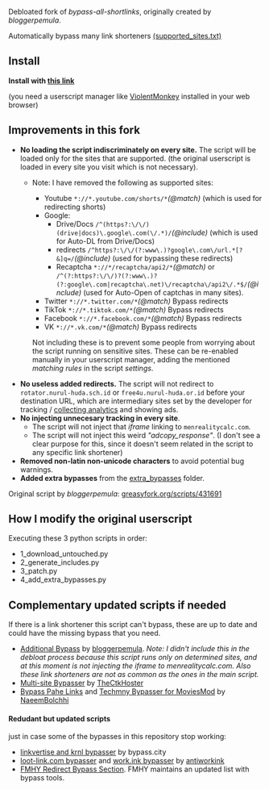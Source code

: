 Debloated fork of *bypass-all-shortlinks*, originally created by *bloggerpemula*.

Automatically bypass many link shorteners [(supported_sites.txt)](https://codeberg.org/Amm0ni4/bypass-all-shortlinks-debloated/src/branch/main/supported_sites.txt)

## Install
**Install with [this link](https://codeberg.org/Amm0ni4/bypass-all-shortlinks-debloated/raw/branch/main/Bypass_All_Shortlinks.user.js)**

(you need a userscript manager like [ViolentMonkey](https://violentmonkey.github.io/) installed in your web browser)

## Improvements in this fork
- **No loading the script indiscriminately on every site.** The script will be loaded only for the sites that are supported. (the original userscript is loaded in every site you visit which is not necessary).
    - Note: I have removed the following as supported sites:
        - Youtube `*://*.youtube.com/shorts/*`_(@match)_ (which is used for redirecting shorts)
        - Google:
            - Drive/Docs `/^(https?:\/\/)(drive|docs)\.google\.com(\/.*)/`_(@include)_ (which is used for Auto-DL from Drive/Docs)
            - redirects `/^https?:\/\/(?:www\.)?google\.com\/url.*[?&]q=/`_(@include)_ (used for bypassing these redirects) 
            - Recaptcha `*://*/recaptcha/api2/*`_(@match)_ or `/^(?:https?:\/\/)?(?:www\.)?(?:google\.com|recaptcha\.net)\/recaptcha\/api2\/.*$/`_(@include)_ (used for Auto-Open of captchas in many sites).
        - Twitter `*://*.twitter.com/*`_(@match)_ Bypass redirects
        - TikTok `*://*.tiktok.com/*`_(@match)_ Bypass redirects
        - Facebook `*://*.facebook.com/*`_(@match)_ Bypass redirects
        - VK `*://*.vk.com/*`_(@match)_ Bypass redirects

        Not including these is to prevent some people from worrying about the script running on sensitive sites. These can be re-enabled manually in your userscript manager, adding the mentioned _matching rules_ in the script _settings_.
- **No useless added redirects.** The script will not redirect to `rotator.nurul-huda.sch.id` or `free4u.nurul-huda.or.id` before your destination URL, which are intermediary sites set by the developer for tracking / [collecting analytics](https://i.ibb.co/D1zYG1v/topcountry17-04-2023.jpg) and showing ads.
- **No injecting unnecesary tracking in every site**. 
    - The script will not inject that _iframe_ linking to `menrealitycalc.com`.
    - The script will not inject this weird _"adcopy_response"_. (I don't see a clear purpose for this, since it doesn't seem related in the script to any specific link shortener)
- **Removed non-latin non-unicode characters** to avoid potential bug warnings.
- **Added extra bypasses** from the [extra_bypasses](https://codeberg.org/Amm0ni4/bypass-all-shortlinks-debloated/src/branch/main/extra_bypasses) folder.

Original script by *bloggerpemula*: [greasyfork.org/scripts/431691](https://greasyfork.org/scripts/431691)

## How I modify the original userscript
Executing these 3 python scripts in order:
- 1_download_untouched.py
- 2_generate_includes.py
- 3_patch.py
- 4_add_extra_bypasses.py

## Complementary updated scripts if needed
If there is a link shortener this script can't bypass, these are up to date and could have the missing bypass that you need.
- [Additional Bypass](https://greasyfork.org/scripts/443888) by [bloggerpemula](https://greasyfork.org/users/810571). *Note: I didn't include this in the debloat process because this script runs only on determined sites, and at this moment is not injecting the iframe to menrealitycalc.com. Also these link shorteners are not as common as the ones in the main script.*
- [Multi-site Bypasser](https://greasyfork.org/scripts/473661) by [TheCtkHoster](https://greasyfork.org/users/1156764)
- [Bypass Pahe Links](https://greasyfork.org/scripts/443277) and [Techmny Bypasser for MoviesMod](https://greasyfork.org/scripts/474747) by [NaeemBolchhi](https://greasyfork.org/users/437111)

#### Redudant but updated scripts
just in case some of the bypasses in this repository stop working:
- [linkvertise and krnl bypasser](https://greasyfork.org/scripts/427869) by bypass.city
- [loot-link.com bypasser](https://greasyfork.org/scripts/483207) and [work.ink bypasser](https://greasyfork.org/scripts/482848) by [antiworkink](https://greasyfork.org/users/1237543)
- [FMHY Redirect Bypass Section](https://fmhy.net/adblockvpnguide#redirect-bypass). FMHY maintains an updated list with bypass tools.

